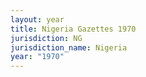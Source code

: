```yaml
---
layout: year
title: Nigeria Gazettes 1970
jurisdiction: NG
jurisdiction_name: Nigeria
year: "1970"
---
```

